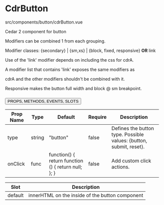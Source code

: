 # CdrButton


src/components/button/cdrButton.vue


Cedar 2 component for button



Modifiers can be combined 1 from each grouping.

Modifier classes: {secondary} | {sm,xs} | {block, fixed, responsive} **OR** link



Use of the 'link' modifier depends on including the css for cdrA.



A modifier list that contains 'link' exposes the same modifiers as

cdrA and the other modifiers shouldn't be combined with it.



Responsive makes the button full width and block @ sm breakpoint.

### <button class='title'>PROPS, METHODS, EVENTS, SLOTS</button>

Prop Name | Type | Default | Require | Description
--- | --- | --- | --- | ---
type | string | "button" | false | Defines the button type. Possible values: {button, submit, reset}.
onClick | func | function() { return function () { return null; }; } | false | Add custom click actions.

Slot | Description
--- | ---
default | innerHTML on the inside of the button component
